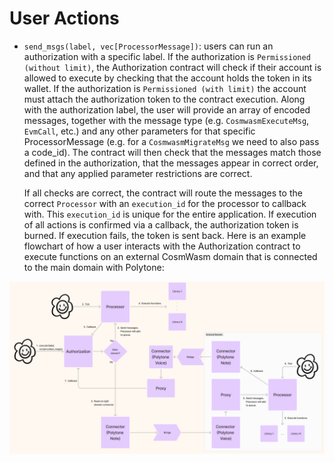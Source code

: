 # User Actions

- `send_msgs(label, vec[ProcessorMessage])`: users can run an authorization with a specific label. If the authorization is `Permissioned (without limit)`, the Authorization contract will check if their account is allowed to execute by checking that the account holds the token in its wallet. If the authorization is `Permissioned (with limit)` the account must attach the authorization token to the contract execution. Along with the authorization label, the user will provide an array of encoded messages, together with the message type (e.g. `CosmwasmExecuteMsg`, `EvmCall`, etc.) and any other parameters for that specific ProcessorMessage (e.g. for a `CosmwasmMigrateMsg` we need to also pass a code_id). The contract will then check that the messages match those defined in the authorization, that the messages appear in correct order, and that any applied parameter restrictions are correct.

  If all checks are correct, the contract will route the messages to the correct `Processor` with an `execution_id` for the processor to callback with. This `execution_id` is unique for the entire application.
  If execution of all actions is confirmed via a callback, the authorization token is burned. If execution fails, the token is sent back.
  Here is an example flowchart of how a user interacts with the Authorization contract to execute functions on an external CosmWasm domain that is connected to the main domain with Polytone:

![User flowchart](../img/user_flowchart.png)

